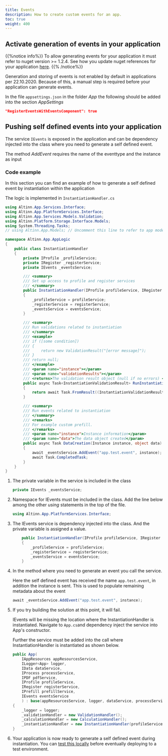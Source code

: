 ```yaml
---
title: Events
description: How to create custom events for an app.
toc: true
weight: 400
---
```


## Activate generation of events in your application

{{%notice info%}}
To allow generating events for your application it must refer to nuget version >= 1.2.4.
See how you update nuget references for your application [here](/app/maintainance/dependencies/).
{{% /notice%}}

Generation and storing of events is not enabled by default in applications per 22.10.2020.
Because of this, a manual step is required before your application can generate events.

In the file `appsettings.json` in the folder _App_ the following should be added into the section _AppSettings_

```json
"RegisterEventsWithEventsComponent": true
```

## Pushing self defined events into your application

The service `IEvents` is exposed in the application and can be dependency injected
into the class where you need to generate a self defined event.

The method _AddEvent_ requires the name of the eventtype and the instance as input

### Code example

In this section you can find an example of how to generate a self 
defined event by instantiation within the application

The logic is implemented in `InstantiationHandler.cs`

```cs
using Altinn.App.Services.Interface;
using Altinn.App.PlatformServices.Interface;
using Altinn.App.Services.Models.Validation;
using Altinn.Platform.Storage.Interface.Models;
using System.Threading.Tasks;
// using Altinn.App.Models; // Uncomment this line to refer to app model(s)

namespace Altinn.App.AppLogic
{
    public class InstantiationHandler
    {
        private IProfile _profileService;
        private IRegister _registerService;
        private IEvents _eventsService;

        /// <summary>
        /// Set up access to profile and register services
        /// </summary>
        public InstantiationHandler(IProfile profileService, IRegister registerService, IEvents eventsService)
        {
            _profileService = profileService;
            _registerService = registerService;
            _eventsService = eventsService;
        }

        /// <summary>
        /// Run validations related to instantiation
        /// </summary>
        /// <example>
        /// if ([some condition])
        /// {
        ///     return new ValidationResult("[error message]");
        /// }
        /// return null;
        /// </example>
        /// <param name="instance"></param>
        /// <param name="validationResults"></param>
        /// <returns>The validation result object (null if no errors) </returns>
        public async Task<InstantiationValidationResult> RunInstantiationValidation(Instance instance)
        {
            return await Task.FromResult((InstantiationValidationResult)null);
        }

        /// <summary>
        /// Run events related to instantiation
        /// </summary>
        /// <remarks>
        /// For example custom prefill.
        /// </remarks>
        /// <param name="instance">Instance information</param>
        /// <param name="data">The data object created</param>
        public async Task DataCreation(Instance instance, object data)
        {
            await _eventsService.AddEvent("app.test.event", instance);
            await Task.CompletedTask;
        }
    }
}
```

1. The private variable in the service is included in the class

    ```cs
    private IEvents _eventsService;
    ```

2. Namespace for IEvents must be included in the class. 
    Add the line below among the other _using_ statements in the top of the file.

    ```cs
    using Altinn.App.PlatformServices.Interface;
    ```

3. The IEvents service is dependency injected into the class. And the private variable is assigned a value.

    ```cs
        public InstantiationHandler(IProfile profileService, IRegister registerService, IEvents eventsService)
        {
            _profileService = profileService;
            _registerService = registerService;
            _eventsService = eventsService;
        }
    ```

4. In the method where you need to generate an event you call the service.

    Here the self defined event has received the name `app.test.event`,
    in addition the instance is sent. This is used to populate remaining metadata about the event

    ```cs
    await _eventsService.AddEvent("app.test.event", instance);  
   ```

5. If you try building the solution at this point, it will fail.

    IEvents will be missing the location where the InstantiationHandler is instantiated. 
    Navigate to `App.cs`and dependency inject the service into App's constructor.

    Further the service must be added into the call where InstantiationHandler is instantiated as shown below.

    ```cs
    public App(
        IAppResources appResourcesService,
        ILogger<App> logger,
        IData dataService,
        IProcess processService,
        IPDF pdfService,
        IProfile profileService,
        IRegister registerService,
        IPrefill prefillService,
        IEvents eventsService
        ) : base(appResourcesService, logger, dataService, processService, pdfService, prefillService)
    {
        _logger = logger;
        _validationHandler = new ValidationHandler();
        _calculationHandler = new CalculationHandler();
        _instantiationHandler = new InstantiationHandler(profileService, registerService, eventsService);
    }
    ```

6. Your application is now ready to generate a self defined event during instantiation.
You can [test this locally](https://github.com/Altinn/altinn-studio/blob/master/docs/LOCALAPP.md) before eventually deploying to a test environment.
